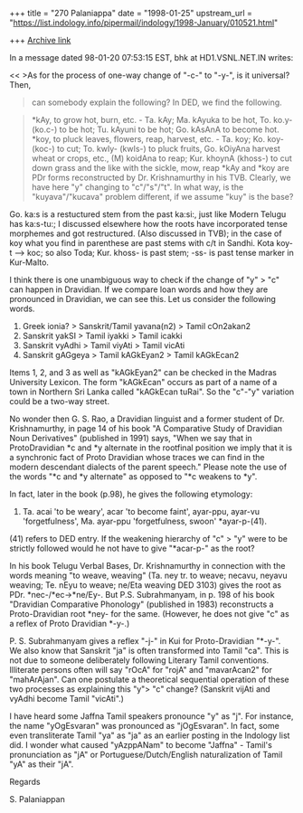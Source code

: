 +++
title = "270 Palaniappa"
date = "1998-01-25"
upstream_url = "https://list.indology.info/pipermail/indology/1998-January/010521.html"

+++
[Archive link](https://list.indology.info/pipermail/indology/1998-January/010521.html)

In a message dated 98-01-20 07:53:15 EST, bhk at HD1.VSNL.NET.IN writes:

<< >As for the process of one-way change of "-c-" to "-y-", is it universal?
Then,
 >can somebody explain the following? In DED, we find the following.

 >*kAy,  to grow hot, burn, etc. - Ta. kAy; Ma. kAyuka to be hot, To. ko.y-
 (ko.c-) to be hot; Tu. kAyuni to be hot; Go. kAsAnA to become hot.
 >*koy, to pluck leaves, flowers, reap, harvest, etc. - Ta. koy; Ko. koy-
(koc-)
 >to cut; To. kwIy- (kwIs-) to pluck fruits, Go. kOiyAna harvest wheat or
crops,
 >etc., (M) koidAna to reap; Kur.  khoynA (khoss-) to cut down grass and the
 >like with the sickle, mow, reap
 >*kAy and *koy are PDr forms reconstructed by Dr. Krishnamurthy in his TVB.
 >Clearly, we have here "y" changing to "c"/"s"/"t".  In what way, is the
 >"kuyava"/"kucava" problem different, if we assume "kuy" is the base?

 Go. ka:s is a restuctured stem from the past ka:si:, just like Modern Telugu
 has ka:s-tu:; I discussed elsewhere how the roots have incorporated tense
 morphemes and got restructured. (Also discussed in TVB); in the case of koy
 what you find in parenthese are past stems with c/t in Sandhi. Kota koy-t
 --> koc; so  also Toda; Kur. khoss- is past stem; -ss- is past tense marker
 in Kur-Malto.
  >>

I think there is one unambiguous way to check if the change of "y" > "c" can
happen in Dravidian. If we compare loan words and how they are pronounced in
Dravidian, we can see this. Let us consider the following words.

1. Greek ionia? > Sanskrit/Tamil yavana(n2) > Tamil cOn2akan2
2. Sanskrit yakSI > Tamil iyakki > Tamil icakki
3. Sanskrit vyAdhi > Tamil viyAti > Tamil vicAti
4. Sanskrit gAGgeya > Tamil kAGkEyan2 > Tamil kAGkEcan2

Items 1, 2, and 3 as well as "kAGkEyan2" can be checked in the Madras
University Lexicon. The form "kAGkEcan" occurs as part of a name of a town in
Northern Sri Lanka called "kAGkEcan tuRai".  So the "c"-"y" variation could be
a two-way street.

No wonder then G. S. Rao, a Dravidian linguist and a former student of Dr.
Krishnamurthy, in page 14 of his book "A Comparative Study of Dravidian Noun
Derivatives" (published in 1991) says, "When we say that in ProtoDravidian *c
and *y alternate in the rootfinal position we imply that it is a synchronic
fact of Proto Dravidian whose traces we can find in the modern descendant
dialects of the parent speech." Please note the use of the words "*c and *y
alternate" as opposed to  "*c weakens to *y".

In fact, later in the book (p.98), he gives the following etymology:

1. Ta. acai 'to be weary', acar 'to become faint', ayar-ppu, ayar-vu
'forgetfulness', Ma. ayar-ppu 'forgetfulness, swoon' *ayar-p-(41).

(41) refers to DED entry. If the weakening hierarchy of "c" > "y" were to be
strictly followed would he not have to give "*acar-p-" as the root?

In his book Telugu Verbal Bases, Dr. Krishnamurthy in connection with the
words meaning "to weave, weaving" (Ta. ney tr. to weave; necavu, neyavu
weaving; Te. nEyu to weave; ne/Eta weaving DED 3103) gives the root as PDr.
*nec-/*ec->*ne/Ey-. But P.S. Subrahmanyam, in p. 198 of his book "Dravidian
Comparative Phonology" (published in 1983) reconstructs a Proto-Dravidian root
*ney- for the same. (However, he does not give "c" as a reflex of Proto
Dravidian *-y-.)

P. S. Subrahmanyam gives a reflex "-j-" in Kui for Proto-Dravidian "*-y-". We
also know that Sanskrit "ja" is often transformed into Tamil "ca". This is not
due to someone deliberately following Literary Tamil conventions. Illiterate
persons often will say "rOcA" for "rojA" and "mavarAcan2" for "mahArAjan". Can
one postulate a theoretical sequential operation of these two processes as
explaining this "y"> "c" change? (Sanskrit vijAti and vyAdhi become Tamil
"vicAti".)

I have heard some Jaffna Tamil speakers pronounce "y" as "j". For instance,
the name "yOgEsvaran" was pronounced as "jOgEsvaran". In fact, some even
transliterate Tamil "ya" as "ja" as an earlier posting in the Indology list
did. I wonder what caused "yAzppANam" to become "Jaffna" - Tamil's
pronunciation as "jA" or Portuguese/Dutch/English naturalization of Tamil "yA"
as their "jA".


Regards

S. Palaniappan



